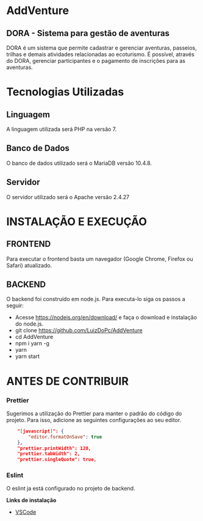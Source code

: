 # AddVenture

## DORA - Sistema para gestão de aventuras

DORA é um sistema que permite cadastrar e gerenciar aventuras, passeios, trilhas e demais atividades relacionadas ao ecoturismo.
É possível, através do DORA, gerenciar participantes e o pagamento de inscrições para as aventuras.

# Tecnologias Utilizadas

## Linguagem

A linguagem utilizada será PHP na versão 7.

## Banco de Dados

O banco de dados utilizado será o MariaDB versão 10.4.8.

## Servidor

O servidor utilizado será o Apache versão 2.4.27

# INSTALAÇÃO E EXECUÇÃO

## FRONTEND

Para executar o frontend basta um navegador (Google Chrome, Firefox ou Safari) atualizado.

## BACKEND

O backend foi construído em node.js. Para executa-lo siga os passos a seguir:

- Acesse https://nodejs.org/en/download/ e faça o download e instalação do node.js.
- git clone https://github.com/LuizDoPc/AddVenture
- cd AddVenture
- npm i yarn -g
- yarn
- yarn start

# ANTES DE CONTRIBUIR

### Prettier

Sugerimos a utilização do Prettier para manter o padrão do código do projeto. Para isso, adicione as seguintes configurações ao seu editor.

```json
    "[javascript]": {
        "editor.formatOnSave": true
    },
    "prettier.printWidth": 120,
    "prettier.tabWidth": 2,
    "prettier.singleQuote": true,
```

### Eslint

O eslint ja está configurado no projeto de backend.

**Links de instalação**

- [VSCode](https://github.com/prettier/prettier-vscode)
